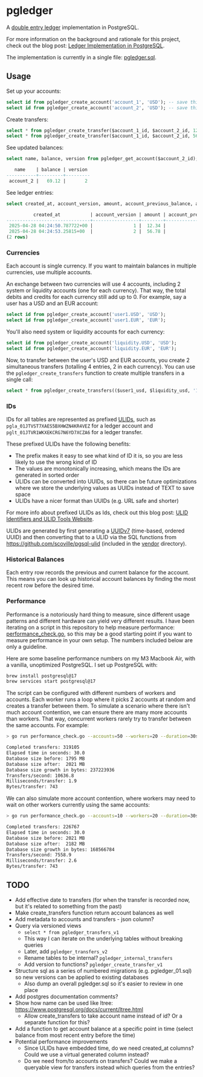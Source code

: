 # pgledger

A [double entry ledger](https://en.wikipedia.org/wiki/Double-entry_bookkeeping) implementation in PostgreSQL.

For more information on the background and rationale for this project, check out the blog post: [Ledger Implementation in PostgreSQL](https://pgrs.net/2025/03/24/pgledger-ledger-implementation-in-postgresql/).

The implementation is currently in a single file: [pgledger.sql](/pgledger.sql).

## Usage

Set up your accounts:

```sql
select id from pgledger_create_account('account_1', 'USD'); -- save this as account_1_id
select id from pgledger_create_account('account_2', 'USD'); -- save this as account_2_id
```

Create transfers:

```sql
select * from pgledger_create_transfer($account_1_id, $account_2_id, 12.34);
select * from pgledger_create_transfer($account_1_id, $account_2_id, 56.78);
```

See updated balances:

```sql
select name, balance, version from pgledger_get_account($account_2_id);

   name    | balance | version
-----------+---------+---------
 account_2 |   69.12 |       2
```

See ledger entries:

```sql
select created_at, account_version, amount, account_previous_balance, account_current_balance from pgledger_entries where account_id = $account_2_id order by id;

          created_at           | account_version | amount | account_previous_balance | account_current_balance
-------------------------------+-----------------+--------+--------------------------+-------------------------
 2025-04-28 04:24:50.787722+00 |               1 |  12.34 |                     0.00 |                   12.34
 2025-04-28 04:24:53.25815+00  |               2 |  56.78 |                    12.34 |                   69.12
(2 rows)
```

### Currencies

Each account is single currency. If you want to maintain balances in multiple currencies, use multiple accounts.

An exchange between two currencies will use 4 accounts, including 2 system or liquidity accounts (one for each currency). That way, the total debits and credits for each currency still add up to 0. For example, say a user has a USD and an EUR account:

```sql
select id from pgledger_create_account('user1.USD', 'USD');
select id from pgledger_create_account('user1.EUR', 'EUR');
```

You'll also need system or liquidity accounts for each currency:

```sql
select id from pgledger_create_account('liquidity.USD', 'USD');
select id from pgledger_create_account('liquidity.EUR', 'EUR');
```

Now, to transfer between the user's USD and EUR accounts, you create 2 simultaneous transfers (totalling 4 entries, 2 in each currency). You can use the `pgledger_create_transfers` function to create multiple transfers in a single call:

```sql
select * from pgledger_create_transfers(($user1_usd, $liquidity_usd, '10.00'), ($liquidity_eur, $user1_eur, '9.26'));
```

### IDs

IDs for all tables are represented as prefixed [ULIDs](https://github.com/ulid/spec), such as `pgla_01JTVST7XAES5BXHWZN4KR4VEZ` for a ledger account and `pglt_01JTVR1WKXEKCRG7N6YD7XCZA6` for a ledger transfer.

These prefixed ULIDs have the following benefits:

- The prefix makes it easy to see what kind of ID it is, so you are less likely to use the wrong kind of ID
- The values are monotonically increasing, which means the IDs are generated in sorted order
- ULIDs can be converted into UUIDs, so there can be future optimizations where we store the underlying values as UUIDs instead of TEXT to save space
- ULIDs have a nicer format than UUIDs (e.g. URL safe and shorter)

For more info about prefixed ULIDs as Ids, check out this blog post: [ULID Identifiers and ULID Tools Website](https://pgrs.net/2023/01/10/ulid-identifiers-and-ulid-tools-website/).

ULIDs are generated by first generating a [UUIDv7](<https://en.wikipedia.org/wiki/Universally_unique_identifier#Version_7_(timestamp_and_random)>) (time-based, ordered UUID) and then converting that to a ULID via the SQL functions from https://github.com/scoville/pgsql-ulid (included in the [vendor](vendor) directory).

### Historical Balances

Each entry row records the previous and current balance for the account. This means you can look up historical account balances by finding the most recent row before the desired time.

### Performance

Performance is a notoriously hard thing to measure, since different usage patterns and different hardware can yield very different results. I have been iterating on a script in this repository to help measure performance: [performance_check.go](go/performance_check.go), so this may be a good starting point if you want to measure performance in your own setup. The numbers included below are only a guideline.

Here are some baseline performance numbers on my M3 Macbook Air, with a vanilla, unoptimized PostgreSQL. I set up PostgreSQL with:

```bash
brew install postgresql@17
brew services start postgresql@17
```

The script can be configured with different numbers of workers and accounts. Each worker runs a loop where it picks 2 accounts at random and creates a transfer between them. To simulate a scenario where there isn't much account contention, we can ensure there are many more accounts than workers. That way, concurrent workers rarely try to transfer between the same accounts. For example:

```bash
> go run performance_check.go --accounts=50 --workers=20 --duration=30s

Completed transfers: 319105
Elapsed time in seconds: 30.0
Database size before: 1795 MB
Database size after:  2021 MB
Database size growth in bytes: 237223936
Transfers/second: 10636.8
Milliseconds/transfer: 1.9
Bytes/transfer: 743
```

We can also simulate more account contention, where workers may need to wait on other workers currently using the same accounts:

```bash
> go run performance_check.go --accounts=10 --workers=20 --duration=30s

Completed transfers: 226767
Elapsed time in seconds: 30.0
Database size before: 2021 MB
Database size after:  2182 MB
Database size growth in bytes: 168566784
Transfers/second: 7558.9
Milliseconds/transfer: 2.6
Bytes/transfer: 743
```

## TODO

- Add effective date to transfers (for when the transfer is recorded now, but it's related to something from the past)
- Make create_transfers function return account balances as well
- Add metadata to accounts and transfers - json column?
- Query via versioned views
  - `select * from pgledger_transfers_v1`
  - This way I can iterate on the underlying tables without breaking queries
  - Later, add `pgledger_transfers_v2`
  - Rename tables to be internal? `pgledger_internal_transfers`
  - Add version to functions? `pgledger_create_transfer_v1`
- Structure sql as a series of numbered migrations (e.g. pgledger_01.sql) so new versions can be applied to existing databases
  - Also dump an overall pgledger.sql so it's easier to review in one place
- Add postgres documentation comments?
- Show how name can be used like ltree: https://www.postgresql.org/docs/current/ltree.html
  - Allow create_transfers to take account name instead of id? Or a separate function for this?
- Add a function to get account balance at a specific point in time (select balance from most recent entry before the time)
- Potential performance improvements
  - Since ULIDs have embedded time, do we need created_at columns? Could we use a virtual generated column instead?
  - Do we need from/to accounts on transfers? Could we make a queryable view for transfers instead which queries from the entries?
